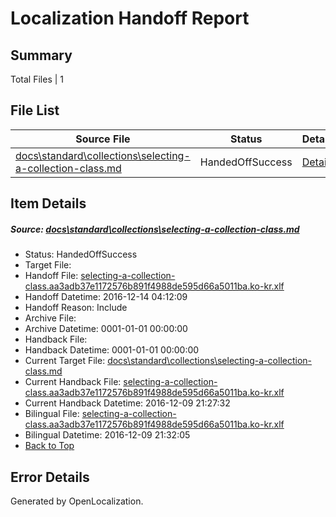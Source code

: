 # <a name='report-top'></a> Localization Handoff Report

## Summary
 Total Files | 1

## File List
 Source File | Status | Details 
 ----------- | ------ | ------- 
 [docs\standard\collections\selecting-a-collection-class.md](https://github.com/dotnet/docs/blob/763433b00ae7d01cfa0c7fa250f51d23a95f6f15/docs/standard/collections/selecting-a-collection-class.md) | HandedOffSuccess | [Details](#d174d0cb910035340fb317521f3ad930d16853c23349)

## Item Details
##### <a name='d174d0cb910035340fb317521f3ad930d16853c23349'></a> Source: [docs\standard\collections\selecting-a-collection-class.md](https://github.com/dotnet/docs/blob/763433b00ae7d01cfa0c7fa250f51d23a95f6f15/docs/standard/collections/selecting-a-collection-class.md)
* Status: HandedOffSuccess
* Target File: 
* Handoff File: [selecting-a-collection-class.aa3adb37e1172576b891f4988de595d66a5011ba.ko-kr.xlf](https://github.com/dotnet/docs.handoff/blob/e5f944423b7177b453b08a1ac23a5423ca3e0fb5/ol-handoff/dotnet/docs.ko-kr/master/ht-p2/selecting-a-collection-class.aa3adb37e1172576b891f4988de595d66a5011ba.ko-kr.xlf)
* Handoff Datetime: 2016-12-14 04:12:09
* Handoff Reason: Include
* Archive File: 
* Archive Datetime: 0001-01-01 00:00:00
* Handback File: 
* Handback Datetime: 0001-01-01 00:00:00
* Current Target File: [docs\standard\collections\selecting-a-collection-class.md](https://github.com/dotnet/docs.ko-kr/blob/e62bb7fc0c8d7cc259127bc8cad079f6cf2b01c4/docs/standard/collections/selecting-a-collection-class.md)
* Current Handback File: [selecting-a-collection-class.aa3adb37e1172576b891f4988de595d66a5011ba.ko-kr.xlf](https://github.com/dotnet/docs.handback/blob/a08bda0c25f4f38536d6fbabbda613cebd0afeef/ol-handback/dotnet/docs.ko-kr/master/ht-p2/selecting-a-collection-class.aa3adb37e1172576b891f4988de595d66a5011ba.ko-kr.xlf)
* Current Handback Datetime: 2016-12-09 21:27:32
* Bilingual File: [selecting-a-collection-class.aa3adb37e1172576b891f4988de595d66a5011ba.ko-kr.xlf](https://github.com/dotnet/docs.handback/blob/a08bda0c25f4f38536d6fbabbda613cebd0afeef/ol-handback/dotnet/docs.ko-kr/master/ht-p2/selecting-a-collection-class.aa3adb37e1172576b891f4988de595d66a5011ba.ko-kr.xlf)
* Bilingual Datetime: 2016-12-09 21:32:05
* [Back to Top](#report-top)


## Error Details

Generated by OpenLocalization.
